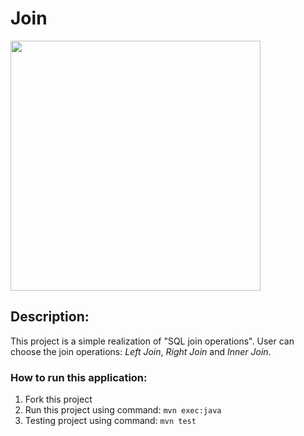 ﻿# Join
 <img src="https://user-images.githubusercontent.com/90702060/194126125-563ddee1-83ad-46ea-9f52-a4ec8d05d1d7.png" width="400">

## Description:
This project is a simple realization of "SQL join operations". 
User can choose the join operations: *Left Join*, *Right Join* and *Inner Join*.

### How to run this application:
1. Fork this project
2. Run this project using command: `mvn exec:java`
3. Testing project using command: `mvn test`
